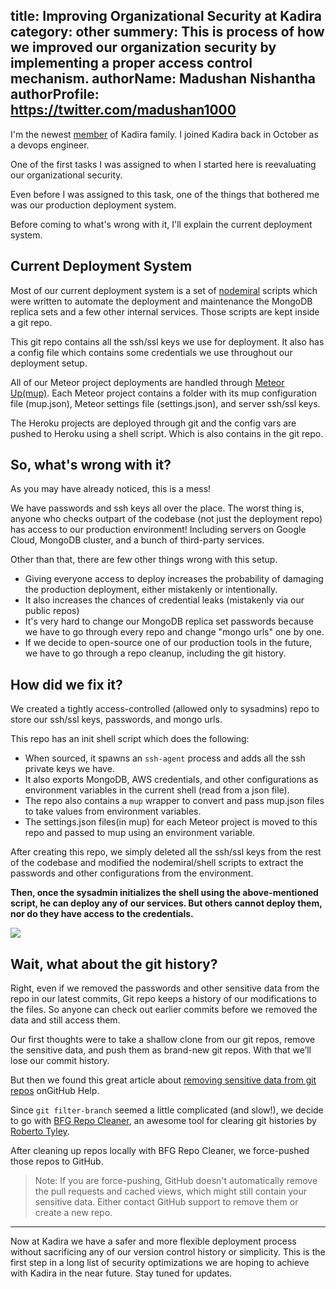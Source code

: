 title: Improving Organizational Security at Kadira
category: other
summery: This is process of how we improved our organization security by implementing a proper access control mechanism.
authorName: Madushan Nishantha
authorProfile: https://twitter.com/madushan1000
---

I'm the newest [member](https://twitter.com/madushan1000) of Kadira family. I joined Kadira back in October as a devops engineer.

One of the first tasks I was assigned to when I started here is reevaluating our organizational security.

Even before I was assigned to this task, one of the things that bothered me was our production deployment system.

Before coming to what's wrong with it, I'll explain the current deployment system.

## Current Deployment System

Most of our current deployment system is a set of [nodemiral](https://github.com/arunoda/nodemiral) scripts which were written to automate the deployment and maintenance the MongoDB replica sets and a few other internal services. Those scripts are kept inside a git repo.

This git repo contains all the ssh/ssl keys we use for deployment. It also has a config file which contains some credentials we use throughout our deployment setup.

All of our Meteor project deployments are handled through [Meteor Up(mup)](https://github.com/arunoda/meteor-up). Each Meteor project contains a folder with its mup configuration file (mup.json), Meteor settings file (settings.json), and server ssh/ssl keys.

The Heroku projects are deployed through git and the config vars are pushed to Heroku using a shell script. Which is also contains in the git repo.

## So, what's wrong with it?

As you may have already noticed, this is a mess! 

We have passwords and ssh keys all over the place. The worst thing is, anyone who checks outpart of the codebase (not just the deployment repo) has access to our production environment! Including servers on Google Cloud, MongoDB cluster, and a bunch of third-party services.

Other than that, there are few other things wrong with this setup.

* Giving everyone access to deploy increases the probability of damaging the production deployment, either mistakenly or intentionally.
* It also increases the chances of credential leaks (mistakenly via our public repos)
* It's very hard to change our MongoDB replica set passwords because we have to go through every repo and change "mongo urls" one by one.
* If we decide to open-source one of our production tools in the future, we have to go through a repo cleanup, including the git history.

## How did we fix it?

We created a tightly access-controlled (allowed only to sysadmins) repo to store our ssh/ssl keys, passwords, and mongo urls.

This repo has an init shell script which does the following:

* When sourced, it spawns an `ssh-agent` process and adds all the ssh private keys we have.
* It also exports MongoDB, AWS credentials, and other configurations as environment variables in the current shell (read from a json file).
* The repo also contains a `mup` wrapper to convert and pass mup.json files to take values from environment variables.
* The settings.json files(in mup) for each Meteor project is moved to this repo and passed to mup using an environment variable.

After creating this repo, we simply deleted all the ssh/ssl keys from the rest of the codebase and modified the nodemiral/shell scripts to extract the passwords and other configurations from the environment.

**Then, once the sysadmin initializes the shell using the above-mentioned script, he can deploy any of our services. But others cannot deploy them, nor do they have access to the credentials.**

![](https://cldup.com/xv5mad81z8.png)

## Wait, what about the git history?

Right, even if we removed the passwords and other sensitive data from the repo in our latest commits, Git repo keeps a history of our modifications to the files. So anyone can check out earlier commits before we removed the data and still access them.

Our first thoughts were to take a shallow clone from our git repos, remove the sensitive data, and push them as brand-new git repos. With that we’ll lose our commit history. 

But then we found this great article about [removing sensitive data from git repos](https://help.github.com/articles/remove-sensitive-data/) onGitHub Help.

Since `git filter-branch` seemed a little complicated (and slow!), we decide to go with [BFG Repo Cleaner](https://rtyley.github.io/bfg-repo-cleaner/), an awesome tool for clearing git histories by [Roberto Tyley](https://github.com/rtyley).

After cleaning up repos locally with BFG Repo Cleaner, we force-pushed those repos to GitHub. 

> Note: If you are force-pushing, GitHub doesn't automatically remove the pull requests and cached views, which might still contain your sensitive data. Either contact GitHub support to remove them or create a new repo.

<hr />

Now at Kadira we have a safer and more flexible deployment process without sacrificing any of our version control history or simplicity. This is the first step in a long list of security optimizations we are hoping to achieve with Kadira in the near future. Stay tuned for updates.